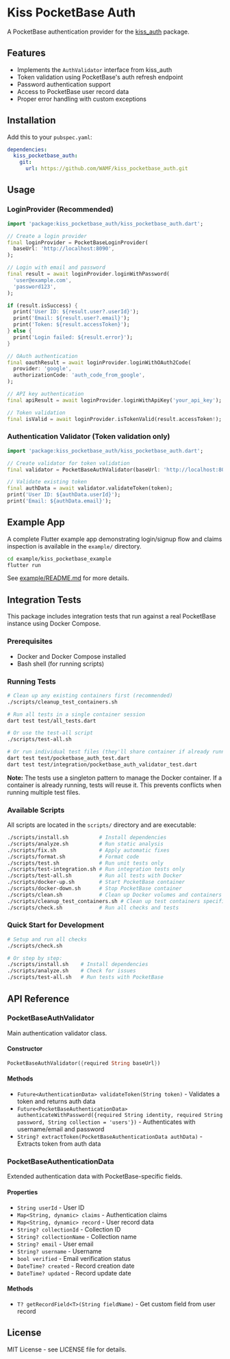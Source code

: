 # Kiss PocketBase Auth

A PocketBase authentication provider for the [kiss_auth](https://github.com/WAMF/kiss_auth) package.

## Features

- Implements the `AuthValidator` interface from kiss_auth
- Token validation using PocketBase's auth refresh endpoint
- Password authentication support
- Access to PocketBase user record data
- Proper error handling with custom exceptions

## Installation

Add this to your `pubspec.yaml`:

```yaml
dependencies:
  kiss_pocketbase_auth:
    git:
      url: https://github.com/WAMF/kiss_pocketbase_auth.git
```

## Usage

### LoginProvider (Recommended)

```dart
import 'package:kiss_pocketbase_auth/kiss_pocketbase_auth.dart';

// Create a login provider
final loginProvider = PocketBaseLoginProvider(
  baseUrl: 'http://localhost:8090',
);

// Login with email and password
final result = await loginProvider.loginWithPassword(
  'user@example.com',
  'password123',
);

if (result.isSuccess) {
  print('User ID: ${result.user?.userId}');
  print('Email: ${result.user?.email}');
  print('Token: ${result.accessToken}');
} else {
  print('Login failed: ${result.error}');
}

// OAuth authentication
final oauthResult = await loginProvider.loginWithOAuth2Code(
  provider: 'google',
  authorizationCode: 'auth_code_from_google',
);

// API key authentication  
final apiResult = await loginProvider.loginWithApiKey('your_api_key');

// Token validation
final isValid = await loginProvider.isTokenValid(result.accessToken!);
```

### Authentication Validator (Token validation only)

```dart
import 'package:kiss_pocketbase_auth/kiss_pocketbase_auth.dart';

// Create validator for token validation
final validator = PocketBaseAuthValidator(baseUrl: 'http://localhost:8090');

// Validate existing token
final authData = await validator.validateToken(token);
print('User ID: ${authData.userId}');
print('Email: ${authData.email}');
```

## Example App

A complete Flutter example app demonstrating login/signup flow and claims inspection is available in the `example/` directory.

```bash
cd example/kiss_pocketbase_example
flutter run
```

See [example/README.md](example/README.md) for more details.

## Integration Tests

This package includes integration tests that run against a real PocketBase instance using Docker Compose.

### Prerequisites

- Docker and Docker Compose installed
- Bash shell (for running scripts)

### Running Tests

```bash
# Clean up any existing containers first (recommended)
./scripts/cleanup_test_containers.sh

# Run all tests in a single container session
dart test test/all_tests.dart

# Or use the test-all script
./scripts/test-all.sh

# Or run individual test files (they'll share container if already running)
dart test test/pocketbase_auth_test.dart
dart test test/integration/pocketbase_auth_validator_test.dart
```

**Note:** The tests use a singleton pattern to manage the Docker container. If a container is already running, tests will reuse it. This prevents conflicts when running multiple test files.

### Available Scripts

All scripts are located in the `scripts/` directory and are executable:

```bash
./scripts/install.sh          # Install dependencies
./scripts/analyze.sh          # Run static analysis
./scripts/fix.sh              # Apply automatic fixes
./scripts/format.sh           # Format code
./scripts/test.sh             # Run unit tests only
./scripts/test-integration.sh # Run integration tests only
./scripts/test-all.sh         # Run all tests with Docker
./scripts/docker-up.sh        # Start PocketBase container
./scripts/docker-down.sh      # Stop PocketBase container
./scripts/clean.sh            # Clean up Docker volumes and containers
./scripts/cleanup_test_containers.sh # Clean up test containers specifically
./scripts/check.sh            # Run all checks and tests
```

### Quick Start for Development

```bash
# Setup and run all checks
./scripts/check.sh

# Or step by step:
./scripts/install.sh    # Install dependencies
./scripts/analyze.sh    # Check for issues
./scripts/test-all.sh   # Run tests with PocketBase
```

## API Reference

### PocketBaseAuthValidator

Main authentication validator class.

#### Constructor

```dart
PocketBaseAuthValidator({required String baseUrl})
```

#### Methods

- `Future<AuthenticationData> validateToken(String token)` - Validates a token and returns auth data
- `Future<PocketBaseAuthenticationData> authenticateWithPassword({required String identity, required String password, String collection = 'users'})` - Authenticates with username/email and password
- `String? extractToken(PocketBaseAuthenticationData authData)` - Extracts token from auth data

### PocketBaseAuthenticationData

Extended authentication data with PocketBase-specific fields.

#### Properties

- `String userId` - User ID
- `Map<String, dynamic> claims` - Authentication claims
- `Map<String, dynamic> record` - User record data
- `String? collectionId` - Collection ID
- `String? collectionName` - Collection name
- `String? email` - User email
- `String? username` - Username
- `bool verified` - Email verification status
- `DateTime? created` - Record creation date
- `DateTime? updated` - Record update date

#### Methods

- `T? getRecordField<T>(String fieldName)` - Get custom field from user record

## License

MIT License - see LICENSE file for details.